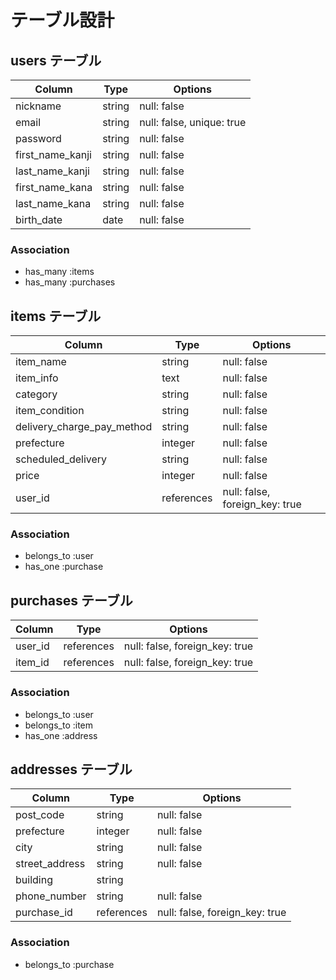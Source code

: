 # テーブル設計

## users テーブル

| Column           | Type   | Options                   |
| -----------------| ------ | --------------------------|
| nickname         | string | null: false               |
| email            | string | null: false, unique: true |
| password         | string | null: false               |
| first_name_kanji | string | null: false               |
| last_name_kanji  | string | null: false               |
| first_name_kana  | string | null: false               |
| last_name_kana   | string | null: false               |
| birth_date       | date   | null: false               |
 
### Association

- has_many :items
- has_many :purchases

## items テーブル

| Column                     | Type       | Options                           |
| ---------------------------| ---------- | --------------------------------- |
| item_name                  | string     | null: false                       |
| item_info                  | text       | null: false                       |
| category                   | string     | null: false                       |
| item_condition             | string     | null: false                       |
| delivery_charge_pay_method | string     | null: false                       |
| prefecture                 | integer    | null: false                       |
| scheduled_delivery         | string     | null: false                       |
| price                      | integer    | null: false                       |
| user_id                    | references | null: false, foreign_key: true    |

### Association

- belongs_to :user
- has_one :purchase

## purchases テーブル

| Column    | Type       | Options                        |
| --------- | ---------- | ------------------------------ |
| user_id   | references | null: false, foreign_key: true |
| item_id   | references | null: false, foreign_key: true |

### Association

- belongs_to :user
- belongs_to :item
- has_one :address

## addresses テーブル

| Column         | Type       | Options                        |
| -------------- | ---------- | ------------------------------ |
| post_code      | string     | null: false                    |
| prefecture     | integer    | null: false                    |
| city           | string     | null: false                    |
| street_address | string     | null: false                    |
| building       | string     |                                |
| phone_number   | string     | null: false                    |
| purchase_id    | references | null: false, foreign_key: true |

### Association

- belongs_to :purchase
